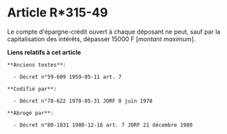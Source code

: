 # Article R*315-49

Le compte d'épargne-crédit ouvert à chaque déposant ne peut, sauf par la capitalisation des intérêts, dépasser 15000 F
[*montant maximum*].

**Liens relatifs à cet article**

	**Anciens textes**:

	  - Décret n°59-609 1959-05-11 art. 7

	**Codifié par**:

	  - Décret n°78-622 1978-05-31 JORF 8 juin 1978

	**Abrogé par**:

	  - Décret n°80-1031 1980-12-16 art. 7 JORF 21 décembre 1980
